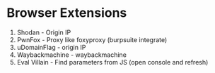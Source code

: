 # Browser Extensions

1. Shodan - Origin IP 
2. PwnFox - Proxy like foxyproxy (burpsuite integrate)
3. uDomainFlag - origin IP
4. Waybackmachine - waybackmachine 
5. Eval Villain - Find parameters from JS (open console and refresh)